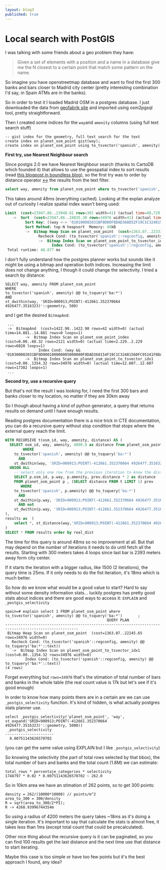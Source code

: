 ```yaml
---
layout: blog3
published: true
---
```


# Local search with PostGIS

I was talking with some friends about a geo problem they have:

> Given a set of elements with a position and a name in a database give me the N closest to a certain point that
> match some pattern on the name.

So imagine you have openstreetmap database and want to find the first 300 banks and bars closer to
Madrid city center (pretty interesting combination I'd say, in Spain ATMs are in the banks).

So in order to test it I loaded Madrid OSM in a postgres database. I just downloaded the data from [geofabrik site](http://download.geofabrik.de/) and imported using osm2pgsql tool, pretty straightforward.

Then I created some indices for the ``way``and ``amenity`` columns (using full text search stuff)

```
-- gist index for the geometry, full text search for the text
create index on planet_osm_point gist(way);
create index on planet_osm_point using to_tsvector('spanish', amenity)
```

**First try, use Nearest Neighbour search**

Since postgis 2.0 we have Nearest Neighbour search (thanks to CartoDB which founded it) that allows
to use the geospatial index to sort results (read [this blogpost in boundless blog](http://boundlessgeo.com/2011/09/indexed-nearest-neighbour-search-in-postgis/)), so the first try was to order by distance operator [<->](http://postgis.net/docs/geometry_distance_centroid.html) the results from the text filter.

```sql
select way, amenity from planet_osm_point where to_tsvector('spanish', amenity) @@ to_tsquery('ba:*') order by way <->'SRID=900913;POINT(-412661.352370664 4926477.3516323)'::geometry limit 301
```

This takes around 48ms (everything cached). Looking at the explan analyze out of curiosity I
realize spatial index wasn't being used:

```sql
Limit  (cost=23947.86..23948.61 rows=301 width=41) (actual time=48.729..48.780 rows=301 loops=1)
   ->  Sort  (cost=23947.86..24035.30 rows=34976 width=41) (actual time=48.727..48.755 rows=301 loops=1)
         Sort Key: ((way <-> '010100002031BF0D00F8DAD368D52F19C1C324815603CB5241'::geometry))
         Sort Method: top-N heapsort  Memory: 48kB
         ->  Bitmap Heap Scan on planet_osm_point  (cost=1363.07..22333.09 rows=34976 width=41) (actual time=12.120..41.008 rows=17382 loops=1)
               Recheck Cond: (to_tsvector('spanish'::regconfig, amenity) @@ to_tsquery('ba:*'::text))
               ->  Bitmap Index Scan on planet_osm_point_to_tsvector_idx1  (cost=0.00..1354.32 rows=34976 width=0) (actual time=10.889..10.889 rows=17382 loops=1)
                     Index Cond: (to_tsvector('spanish'::regconfig, amenity) @@ to_tsquery('ba:*'::text))
 Total runtime: 48.877 ms
```

I don't fully understand how the postgres planner works but sounds like it might be using a bitmap
and operation both indices. Increasing the limit does not change anything, I though it could change
the selectivity. I tried a search by distance:

```
SELECT way, amenity FROM planet_osm_point 
WHERE
to_tsvector('spanish', amenity) @@ to_tsquery('ba:*') 
AND
st_dwithin(way, 'SRID=900913;POINT(-412661.352370664 4926477.3516323)'::geometry, 500)
```

and I get the desired ``BitmapAnd``:

```
 ...
 ->  BitmapAnd  (cost=1422.90..1422.90 rows=42 width=0) (actual time=14.881..14.881 rows=0 loops=1)
         ->  Bitmap Index Scan on planet_osm_point_index  (cost=0.00..68.32 rows=2121 width=0) (actual time=2.229..2.229 rows=6028 loops=1)
               Index Cond: (way && '010300002031BF0D000100000005000000F8DAD368154F19C1C32481560FC95241F8DAD368154F19C1C3248156F7CC5241F8DAD368951019C1C3248156F7CC5241F8DAD368951019C1C32481560FC95241F8DAD368154F19C1C32481560FC95241'::geometry)
         ->  Bitmap Index Scan on planet_osm_point_to_tsvector_idx1  (cost=0.00..1354.32 rows=34976 width=0) (actual time=12.607..12.607 rows=17382 loops=1)
 ...
```

**Second try, use a recursive query**

But that's not the result I was looking for, I need the first 300 bars and banks closer to my
location, no matter if they are 30km away

So I though about having a kind of python generator, a query that returns results on demand until I
have enough results.

Reading postgres documentation there is a nice trick in CTE documentation, you can do a recursive
query without stop condition that stops where the external query reach the limit.

```sql
WITH RECURSIVE t(osm_id, way, amenity, distance) AS (
  SELECT osm_id, way, amenity, 4800.0 as distance from planet_osm_point 
        WHERE
    to_tsvector('spanish', amenity) @@ to_tsquery('ba:*')
      AND 
    st_dwithin(way, 'SRID=900913;POINT(-412661.352370664 4926477.3516323)'::geometry, 4800)
  UNION ALL
    -- select only one row from the previous iteration to know the distance
    SELECT p.osm_id, p.way, p.amenity, prev.distance * 2 as distance 
    FROM planet_osm_point p , (SELECT distance FROM t LIMIT 1) prev
       WHERE 
    to_tsvector('spanish', p.amenity) @@ to_tsquery('ba:*')
      AND 
    st_dwithin(p.way, 'SRID=900913;POINT(-412661.352370664 4926477.3516323)'::geometry, prev.distance * 2)
      AND not
    st_dwithin(p.way, 'SRID=900913;POINT(-412661.352370664 4926477.3516323)'::geometry, prev.distance)
),
results as  (
    select *, st_distance(way,'SRID=900913;POINT(-412661.352370664 4926477.3516323)'::geometry) as real_dist FROM t limit 300
)
SELECT * FROM results order by real_dist
```

The time for this query is around 48ms so no improvement at all. But that may depend on the number
of iterations it needs to do until fetch all the results. Starting with 300 meters takes 4 loops
since last bar is 2393 meters away form city center.

If it starts the iteration with a bigger radius, like 1500 (2 iterations), the query time is 25ms. If it only needs
to do the fist iteration, it's 18ms which is much better.

So how do we know what would be a good value to start? Hard to say without some density information stats... luckily
postgres has pretty good stats about indices and there are good ways to access it: ``EXPLAIN`` and
``_postgis_selectivity``

```
spain=# explain select 1 FROM planet_osm_point where   to_tsvector('spanish', amenity) @@ to_tsquery('ba:*')       ;
                                              QUERY PLAN
-------------------------------------------------------------------------------------------------------
 Bitmap Heap Scan on planet_osm_point  (cost=1363.07..22245.65 rows=34976 width=0)
   Recheck Cond: (to_tsvector('spanish'::regconfig, amenity) @@ to_tsquery('ba:*'::text))
   ->  Bitmap Index Scan on planet_osm_point_to_tsvector_idx1  (cost=0.00..1354.32 rows=34976 width=0)
         Index Cond: (to_tsvector('spanish'::regconfig, amenity) @@ to_tsquery('ba:*'::text))
(4 rows)
```

Forget everything but ``rows=34976`` that's the stimation of total number of bars and banks in the
whole table (the real count value is 17k but let's see if it's good enough)

In order to know how many points there are in a certain are we can use ``_postgis_selectivity``
function. It's kind of hidden, is what actually postgres stats planner use.

```
select _postgis_selectivity('planet_osm_point', 'way', st_expand('SRID=900913;POINT(-412661.352370664 4926477.3516323)'::geometry, 5000))
 _postgis_selectivity
----------------------
  0.00751143626570702
```

(you can get the same value using EXPLAIN but I like ``_postgis_selectivity``)

So knowing the selectivity (the part of total rows selected by that bbox), the total number of bars
and banks and the total count (1.8M) we can estimate: 

```
total_rows * percentaje_categories * selectivity
1748797 * 0.02 * 0.00751143626570702 ~ 262.0
```

So in 10km area we have an stimation of 262 points, so to get 300 points:

```
density = 262/(10000*10000) // points/m^2
area_to_300 = 300/density
R = sqrt(area_to_300/2*PI);
R -> 4268.93996744354m
```

So using a radius of 4200 meters the query takes ~18ms as it's doing a single iteration. It's
important to say that calculate the stats is almost free, it takes less than 1ms (except total count
that could be precalculated).

Other nice thing about the recursive query is it can be paginated, so you can find 100 results get
the last distance and the next time use that distance to start iterating.

Maybe this case is too simple or have too few points but it's the best approach I found, any idea?










